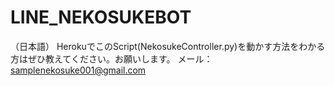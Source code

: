 # LINE_NEKOSUKEBOT

（日本語）
HerokuでこのScript(NekosukeController.py)を動かす方法をわかる方はぜひ教えてください。お願いします。
メール：samplenekosuke001@gmail.com
